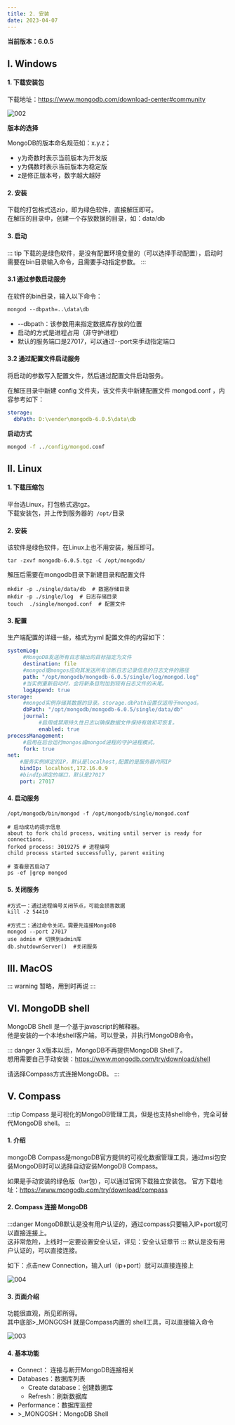 ```yaml
---
title: 2. 安装
date: 2023-04-07
---
```


**当前版本：6.0.5**
## Ⅰ. Windows
#### 1.  下载安装包
下载地址：https://www.mongodb.com/download-center#community  

![002](/img/sql/mongodb/002.png)

**版本的选择**  

MongoDB的版本命名规范如：x.y.z；
- y为奇数时表示当前版本为开发版
- y为偶数时表示当前版本为稳定版
- z是修正版本号，数字越大越好

#### 2. 安装
下载的打包格式选zip，即为绿色软件，直接解压即可。  
在解压的目录中，创建一个存放数据的目录，如：data/db

#### 3. 启动
::: tip
下载的是绿色软件，是没有配置环境变量的（可以选择手动配置），启动时需要在bin目录输入命令，且需要手动指定参数。
:::
#### 3.1 通过参数启动服务
在软件的bin目录，输入以下命令：
```cmd
mongod --dbpath=..\data\db
```
- --dbpath：该参数用来指定数据库存放的位置
- 启动的方式是进程占用（非守护进程）
- 默认的服务端口是27017，可以通过--port来手动指定端口

#### 3.2 通过配置文件启动服务
将启动的参数写入配置文件，然后通过配置文件启动服务。  

在解压目录中新建 config 文件夹，该文件夹中新建配置文件 mongod.conf ，内容参考如下：
```yaml
storage:
  dbPath: D:\vender\mongodb-6.0.5\data\db
```
**启动方式**
```cmd
mongod -f ../config/mongod.conf
```

## Ⅱ. Linux
#### 1. 下载压缩包
平台选Linux，打包格式选tgz。  
下载安装包，并上传到服务器的` /opt/`目录

#### 2. 安装
该软件是绿色软件，在Linux上也不用安装，解压即可。  
```shell
tar -zxvf mongodb-6.0.5.tgz -C /opt/mongodb/
```
解压后需要在mongodb目录下新建目录和配置文件 
```shell
mkdir -p ./single/data/db  # 数据存储目录
mkdir -p ./single/log  # 日志存储目录
touch  ./single/mongod.conf  # 配置文件
```

#### 3. 配置
生产端配置的详细一些，格式为yml
配置文件的内容如下：
```yml
systemLog:
     #MongoDB发送所有日志输出的目标指定为文件
     destination: file
     #mongod或mongos应向其发送所有诊断日志记录信息的日志文件的路径
     path: "/opt/mongodb/mongodb-6.0.5/single/log/mongod.log"
     #当实例重新启动时，会将新条目附加到现有日志文件的末尾。
     logAppend: true
storage:
     #mongod实例存储其数据的目录。storage.dbPath设置仅适用于mongod。
     dbPath: "/opt/mongodb/mongodb-6.0.5/single/data/db"
     journal:
          #启用或禁用持久性日志以确保数据文件保持有效和可恢复。
          enabled: true
processManagement:
     #启用在后台运行mongos或mongod进程的守护进程模式。
     fork: true
net:
    #服务实例绑定的IP，默认是localhost,配置的是服务器内网IP
    bindIp: localhost,172.16.0.9
    #bindIp绑定的端口，默认是27017
    port: 27017

```

#### 4. 启动服务
```shell
/opt/mongodb/bin/mongod -f /opt/mongodb/single/mongod.conf

# 启动成功的提示信息
about to fork child process, waiting until server is ready for connections.
forked process: 3019275 # 进程编号
child process started successfully, parent exiting

# 查看是否启动了
ps -ef |grep mongod
```


#### 5. 关闭服务
```shell
#方式一：通过进程编号关闭节点，可能会损害数据
kill -2 54410

#方式二：通过命令关闭，需要先连接MongoDB
mongod --port 27017
use admin # 切换到admin库
db.shutdownServer()  #关闭服务
```

## Ⅲ. MacOS
::: warning
暂略，用到时再说
:::

## Ⅵ. MongoDB shell
MongoDB Shell 是一个基于javascript的解释器。  
他是安装的一个本地shell客户端，可以登录，并执行MongoDB命令。

::: danger
3.x版本以后，MongoDB不再提供MongoDB Shell了。   
想用需要自己手动安装：https://www.mongodb.com/try/download/shell

请选择Compass方式连接MongoDB。
:::



##  Ⅴ. Compass
:::tip
Compass 是可视化的MongoDB管理工具，但是也支持shell命令，完全可替代MongoDB shell。
:::
#### 1. 介绍
mongoDB Compass是mongoDB官方提供的可视化数据管理工具，通过msi包安装MongoDB时可以选择自动安装MongoDB Compass。  

如果是手动安装的绿色版（tar包），可以通过官网下载独立安装包。
官方下载地址：https://www.mongodb.com/try/download/compass

#### 2. Compass 连接 MongoDB
:::danger
MongoDB默认是没有用户认证的，通过compass只要输入IP+port就可以直接连接上。  
这非常危险，上线时一定要设置安全认证，详见：安全认证章节
:::
默认是没有用户认证的，可以直接连接。    

如下：点击new Connection，输入url（ip+port）就可以直接连接上  

![004](/img/sql/mongodb/004.png)

#### 3. 页面介绍
功能很直观，所见即所得。  
其中底部>_MONGOSH 就是Compass内置的 shell工具，可以直接输入命令

![003](/img/sql/mongodb/003.png)

#### 4. 基本功能
- Connect： 连接与断开MongoDB连接相关
- Databases：数据库列表
    - Create database：创建数据库
    - Refresh：刷新数据库
- Performance：数据库监控
- \>_MONGOSH：MongoDB Shell